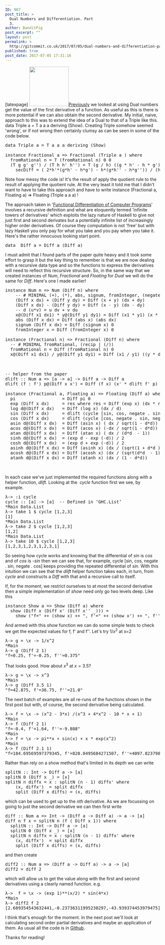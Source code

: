 ```yaml
---
ID: 907
post_title: >
  Dual Numbers and Differentiation. Part
  3.
author: BanditPig
post_excerpt: ""
layout: post
permalink: >
  http://gitcommit.co.uk/2017/07/05/dual-numbers-and-differentiation-part-3/
published: true
post_date: 2017-07-05 17:31:16
---
```

[latexpage]
<img class="alignnone size-full wp-image-317" src="http://gitcommit.co.uk/wp-content/uploads/2017/03/refresh.png" alt="" width="128" height="128" /><a href="http://gitcommit.co.uk/2017/06/29/dual-numbers-and-differentiation-part-2/">Previously</a> we looked at using Dual numbers get the value of the first derivative of a function. As useful as this is there is more potential if we can also obtain the second derivative. My initial, naive, approach to this was to extend the idea of a Dual to that of a Triple like this. <span class="lang:haskell decode:true crayon-inline ">data Triple a = T a a a deriving (Show)</span>. Creating Triple somehow seemed 'wrong', or if not wrong then certainly clumsy as can be seen in some of the code below.
<pre class="lang:haskell decode:true ">data Triple a = T a a a deriving (Show)

instance Fractional a =&gt; Fractional (Triple a ) where
  fromRational n = T (fromRational n) 0 0
  (T g g' g'') / (T h h' h'') = T (g / h) ((g * h' - h * g')/ h * h) secDiff where
    secDiff = ( 2*h'*(g*h' - h*g') - h*(g*h'' - h*g'')) / (h * h * h)
</pre>
Note how messy the code is! It's the result of apply the quotient rule to the result of applying the quotient rule. At the very least it told me that I didn't want to have to take this approach and have to write
<span class="lang:haskell decode:true crayon-inline ">instance (Fractional a, Floating a) =&gt; Floating (Triple a a a)</span> !

The approach taken in '<a href="https://pdfs.semanticscholar.org/4edf/d071cf5012aaa69449c9fe76646955a8d185.pdf">Functional Differentiation of Computer Programs</a>' involves a recursive definition and what are eloquently termed 'infinite towers of derivatives' which exploits the lazy nature of Haskell to give not just first and second derivates but a potentially infinite list of increasingly higher order derivatives. Of course they computation is not 'free' but with lazy Haskell you only pay for what you take and you pay when you take it. Here's the rather innocuous looking start point.
<pre class="lang:haskell decode:true ">data  Diff a = Diff a (Diff a)</pre>
I must admit that I found parts of the paper quite heavy and it took some effort to grasp it but the key thing to remember is that we are now dealing with a recursive data type and so the functions to express the derivatives will need to reflect this recursive structure. So, in the same way that we created instances of <em>Num</em>, <em>Fractional</em> and <em>Floating</em> for <em>Dual</em> we will do the same for <em>Diff</em>. Here's one I made earlier!
<pre class="lang:haskell decode:true">instance Num n =&gt; Num (Diff n) where
    -- # MINIMAL (+), (*), abs, signum, fromInteger, (negate | (-)) #
    (Diff x dx) + (Diff y dy) = Diff (x + y) (dx + dy)
    (Diff x dx) - (Diff y dy) = Diff (x - y) (dx - dy)
    -- d (u*v) = u dv + v du
    x@(Diff x1 dx1) * y@(Diff y1 dy1) = Diff (x1 * y1) (x * dy1 + y * dx1)
    abs (Diff x dx) = Diff (abs x) (abs dx)
    signum (Diff x dx) = Diff (signum x) 0
    fromInteger x = Diff (fromInteger x) 0

instance (Fractional n) =&gt; Fractional (Diff n) where
  -- # MINIMAL fromRational, (recip | (/)) 
  fromRational n = Diff (fromRational n) 0
  x@(Diff x1 dx1) / y@(Diff y1 dy1) = Diff (x1 / y1) ((y * dx1  - x * dy1)/ y^2)



-- helper from the paper
dlift :: Num a =&gt; [a -&gt; a] -&gt; Diff a -&gt; Diff a
dlift (f : f') p@(Diff x x') = Diff (f x) (x' * dlift f' p)

instance (Fractional a, Floating a) =&gt; Floating (Diff a) where
  pi                  = Diff pi 0
  exp (Diff x dx)     = res where res = Diff (exp x) (dx * res)
  log d@(Diff x dx)   = Diff (log x) (dx / d)
  sin (Diff x dx)     = dlift (cycle [sin, cos, negate . sin, negate . cos]) (Diff x dx)
  cos (Diff x dx)     = dlift (cycle [cos, negate . sin, negate . cos, sin]) (Diff x dx)
  asin d@(Diff x dx)  = Diff (asin x) ( dx / sqrt(1 - d*d))
  acos d@(Diff x dx)  = Diff (acos x) (-dx / sqrt(1 - d*d))
  atan d@(Diff x dx)  = Diff (atan x) ( dx / (d*d  - 1))
  sinh d@(Diff x dx)  = (exp d - exp (-d)) / 2
  cosh d@(Diff x dx)  = (exp d + exp (-d)) / 2
  asinh d@(Diff x dx) = Diff (asinh x) (dx / (sqrt(1 + d*d )))
  acosh d@(Diff x dx) = Diff (acosh x) (dx / (sqrt(d*d  - 1)))
  atanh d@(Diff x dx) = Diff (atanh x) (dx / (1 - d*d))


</pre>
In each case we've just implemented the required functions along with a helper function, <em>dlift</em>.
Looking at the  <em>cycle</em> function first we see, by example.
<pre class="lang:haskell decode:true ">λ-&gt; :i cycle
cycle :: [a] -&gt; [a] 	-- Defined in ‘GHC.List’
*Main Data.List
λ-&gt; take 1 $ cycle [1,2,3]
[1]
*Main Data.List
λ-&gt; take 2 $ cycle [1,2,3]
[1,2]
*Main Data.List
λ-&gt; take 10 $ cycle [1,2,3]
[1,2,3,1,2,3,1,2,3,1]</pre>
So seeing how cycle works and knowing that the differential of <em>sin</em> is <em>cos</em> and of <em>cos</em> is <em>-sin</em> then we can see that, for example, <span class="lang:haskell decode:true crayon-inline ">cycle [sin, cos, negate . sin, negate . cos]</span> keeps providing the repeated differential of <em>sin</em>. With this intuition we can see that the <em>dlift</em> helper function takes each, in turn, from <em>cycle</em> and constructs a <em>Diff</em> with that and a recursive call to itself.

If, for the moment, we restrict ourselves to at most the second derivative then a simple implementation of <em>show</em> need only go two levels deep. Like this
<pre class="lang:haskell decode:true ">instance Show a =&gt; Show (Diff a) where
  show (Diff x (Diff x' (Diff x'' _))) = 
    show ("f=" ++ (show x) ++ ", f'=" ++ (show x') ++ ", f''=" ++ (show x''))
</pre>
And armed with this <em>show</em> function we can do some simple tests to check we get the expected values for f, f' and f''.
Let's try $1/x^2$ at x=2
<pre class="lang:haskell decode:true ">λ-&gt; g = \x -&gt; 1/x^2
*Main
λ-&gt; g (Diff 2 1)
"f=0.25, f'=-0.25, f''=0.375"</pre>
That looks good. How about $x^3$ at $x=3.5$?
<pre class="lang:haskell decode:true">λ-&gt; g = \x -&gt; x^3
*Main
λ-&gt; g (Diff 3.5 1)
"f=42.875, f'=36.75, f''=21.0"</pre>
The next batch of examples are all re-runs of the functions shown in the first post but with, of course, the second derivative being calculated.
<pre class="lang:haskell decode:true ">λ-&gt; f = \x -&gt; (x^2 - 3*x) /(x^3 + 4*x^2 - 10 * x + 1)
*Main
λ-&gt; f (Diff 2 1)
"f=-0.4, f'=1.64, f''=-9.808"
*Main
λ-&gt; f = \x -&gt; pi**x + sin(x) + x * exp(x^2)
*Main
λ-&gt; f (Diff 2.1 1)
"f=184.69569597379345, f'=820.0495684271507, f''=4097.82379889742"</pre>
Rather than rely on a show method that's limited in its depth we can write
<pre class="lang:haskell decode:true ">splitN :: Int -&gt; Diff a -&gt; [a]
splitN 0 (Diff x _) = [x] 
splitN n diffx = x : splitN (n - 1) diffx' where
    (x, diffx')  = split diffx
    split (Diff x diffs) = (x, diffs)</pre>
which can be used to get up to the <em>nth</em> derivative. As we are focussing on going to just the second derivative we can then first write
<pre class="lang:haskell decode:true ">diff :: Num a =&gt; Int -&gt; (Diff a -&gt; Diff a) -&gt; a -&gt; [a]
diff n f x = splitN n (f ( Diff x 1)) where
  splitN :: Int -&gt; Diff a -&gt; [a]
  splitN 0 (Diff x _) = [x] 
  splitN n diffx = x : splitN (n - 1) diffx' where
    (x, diffx')  = split diffx
    split (Diff x diffs) = (x, diffs)</pre>
and then create
<pre class="lang:haskell decode:true ">diff2 :: Num a =&gt; (Diff a -&gt; Diff a) -&gt; a -&gt; [a]
diff2 = diff 2</pre>
which will allow us to get the value along with the first and second derivatives using a clearly named function.
e.g.
<pre class="lang:haskell decode:true">λ-&gt;  f = \x -&gt; (exp 1)**(x/2) * sin(4*x)
*Main
λ-&gt; diff2 f 2
[2.689354543632441,-0.23736311995230297,-43.939374453979475]</pre>
I think that's enough for the moment. In the next post we'll look at calculating second order partial derivatives and maybe an application of them. As usual all the code is in <a href="https://github.com/banditpig/autodiff">Github</a>.

Thanks for reading!
